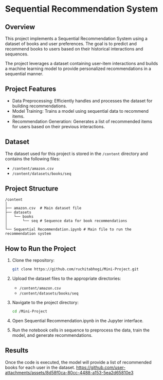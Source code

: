 
# Sequential Recommendation System

## Overview
This project implements a Sequential Recommendation System using a dataset of books and user preferences. The goal is to predict and recommend books to users based on their historical interactions and sequences.

The project leverages a dataset containing user-item interactions and builds a machine learning model to provide personalized recommendations in a sequential manner.

## Project Features
- Data Preprocessing: Efficiently handles and processes the dataset for building recommendations.
- Model Training: Trains a model using sequential data to recommend items.
- Recommendation Generation: Generates a list of recommended items for users based on their previous interactions.

## Dataset
The dataset used for this project is stored in the `/content` directory and contains the following files:
- `/content/amazon.csv`  
- `/content/datasets/books/seq`

## Project Structure
```
/content
│
├── amazon.csv  # Main dataset file
├── datasets
│   └── books
│       └── seq # Sequence data for book recommendations
│
└── Sequential Recommendation.ipynb # Main file to run the recommendation system
```

## How to Run the Project

1. Clone the repository:
   ```bash
   git clone https://github.com/ruchitabhogi/Mini-Project.git
   ```

2. Upload the dataset files to the appropriate directories:
   - `/content/amazon.csv`
   - `/content/datasets/books/seq`

3. Navigate to the project directory:
   ```bash
   cd /Mini-Project
   ```

4. Open Sequential Recommendation.ipynb in the Jupyter interface.

5. Run the notebook cells in sequence to preprocess the data, train the model, and generate recommendations.

## Results
Once the code is executed, the model will provide a list of recommended books for each user in the dataset.
https://github.com/user-attachments/assets/8d58f0ca-80cc-4488-a153-5ea2d65810e3
